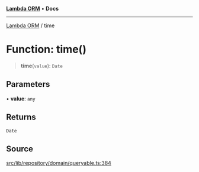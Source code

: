 [**Lambda ORM**](../README.md) • **Docs**

***

[Lambda ORM](../README.md) / time

# Function: time()

> **time**(`value`): `Date`

## Parameters

• **value**: `any`

## Returns

`Date`

## Source

[src/lib/repository/domain/queryable.ts:384](https://github.com/lambda-orm/lambdaorm-base/blob/75309e81097991935956cdab867faba6428c498c/src/lib/repository/domain/queryable.ts#L384)
